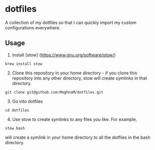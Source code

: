 # dotfiles
A collection of my dotfiles so that I can quickly import my custom configurations everywhere.

## Usage
1. Install [stow] (https://www.gnu.org/software/stow/)
```
brew install stow
```

2. Clone this repository in your home directory - if you clone this repository into any other directory, stow will create symlinks in that directory.
```
git clone git@github.com:MeghnaM/dotfiles.git
```

3. Go into dotfiles
```
cd dotfiles
```

4. Use stow to create symlinks to any files you like. For example, 
```
stow bash
```

will create a symlink in your home directory to all the dotfiles in the bash directory.
